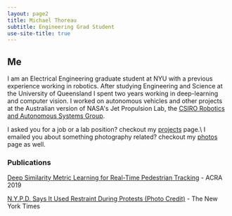 ```yaml
---
layout: page2
title: Michael Thoreau
subtitle: Engineering Grad Student
use-site-title: true
---
```


## Me

I am an Electrical Engineering graduate student at NYU with a previous experience working in robotics. After studying Engineering and Science at the University of Queensland I spent two years working in deep-learning and computer vision. I worked on autonomous vehicles and other projects at the Australian version of NASA's Jet Propulsion Lab, the [CSIRO Robotics and Autonomous Systems Group](https://research.csiro.au/robotics/).

I asked you for a job or a lab position? checkout my [projects](projects) page.\\
I emailed you about something photography related? checkout my [photos](photos) page as well.

### Publications

[Deep Similarity Metric Learning for Real-Time Pedestrian Tracking](https://arxiv.org/pdf/1806.07592.pdf) - ACRA 2019

[N.Y.P.D. Says It Used Restraint During Protests (Photo Credit)](https://www.nytimes.com/interactive/2020/07/14/nyregion/nypd-george-floyd-protests.html) - The New York Times
